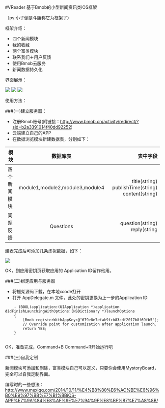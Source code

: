 #VReader 基于Bmob的小型新闻资讯类iOS框架

（ps:小子倒是斗胆称它为框架了）

框架介绍：
 
- 四个新闻模块
- 我的收藏
- 两个富类模块
- 联系我们＋用户反馈
- 使用Bmob云服务
- 新闻数据持久化

界面展示：

![](http://mexiqq.qiniudn.com/VReader-1.png)
![](http://mexiqq.qiniudn.com/VReader-3.png)
![](http://mexiqq.qiniudn.com/VReader-2.png)

使用方法：

###(一)建立服务器：
- 注册Bmob账号(附链接：http://www.bmob.cn/activity/redirect/?sid=b2a3391014f40dd92252)
- 云端建立自己的APP
- 在数据浏览模块新建数据表，分别如下：

| 模块        | 数据库表           | 表中字段  |
| ------------- |:-------------:| -----:|
| 四个新闻模块    | module1,module2,module3,module4 | title(string) publishTime(string)  content(string) |
| 问题反馈      | Questions      |   question(string) reply(string |

建表完成后可添加几条虚拟数据，如下：

![](http://mexiqq.qiniudn.com/VReader%E5%B1%8F%E5%B9%95%E5%BF%AB%E7%85%A7%202014-10-14%20%E4%B8%8B%E5%8D%882.02.30.png)

OK，到应用密钥页获取应用的 Application ID留作他用。

###(二)绑定应用与服务器

- 将框架源码下载，在本地xcode打开
- 打开 AppDelegate.m 文件，此处的密钥更换为上一步的Application ID

```
	- (BOOL)application:(UIApplication *)application didFinishLaunchingWithOptions:(NSDictionary *)launchOptions
	{
	    [Bmob registerWithAppKey:@"679e8e7efab9fcb83cdf2017b8f69fb5"];
	    // Override point for customization after application launch.
	    return YES;
	}
	
```
OK，准备完成，Command+B Command+R开始运行吧

###(三)自我定制

新闻模块可添加和删除，富类模块自己可以定义，只要你会使用MystoryBoard，完全可以自我定制界面。

编写时的一些想法：
http://www.mexiqq.com/2014/10/11/%E4%B8%80%E6%AC%BE%E6%96%B0%E9%97%BB%E7%B1%BBiOS-APP%E7%9A%84%E8%AF%9E%E7%94%9F%E8%BF%87%E7%A8%8B/
